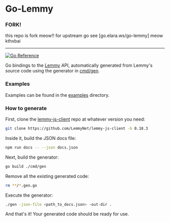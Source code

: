 # Go-Lemmy

### FORK!

this repo is fork meow!! for upstream go see [go.elara.ws/go-lemmy] meow kthxbai

---

[![Go Reference](https://pkg.go.dev/badge/go.arsenm.dev/go-lemmy.svg)](https://pkg.go.dev/go.elara.ws/go-lemmy)

Go bindings to the [Lemmy](https://join-lemmy.org) API, automatically generated from Lemmy's source code using the generator in [cmd/gen](cmd/gen).

### Examples

Examples can be found in the [examples](examples) directory.

### How to generate

First, clone the [lemmy-js-client](https://github.com/LemmyNet/lemmy-js-client) repo at whatever version you need:

```bash
git clone https://github.com/LemmyNet/lemmy-js-client -b 0.18.3
```

Inside it, build the JSON docs file:

```bash
npm run docs -- --json docs.json
```

Next, build the generator:

```bash
go build ./cmd/gen
```

Remove all the existing generated code:

```bash
rm **/*.gen.go
```

Execute the generator:

```bash
./gen -json-file <path_to_docs.json> -out-dir .
```

And that's it! Your generated code should be ready for use.
